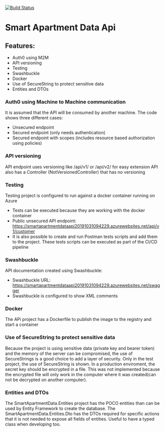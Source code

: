 [![Build Status](https://travis-ci.com/edalmasso/Auth0.svg?branch=master)](https://travis-ci.com/edalmasso/Auth0)

# Smart Apartment Data Api

## Features:
- Auth0 using M2M
- API versioning
- Testing
- Swashbuckle
- Docker
- Use of SecureString to protect sensitive data
- Entities and DTOs

### Auth0 using Machine to Machine communication

It is assumed that the API will be consumed by another machine.
The code shows three different cases:
- Unsecured endpoint
- Secured endpoint (only needs authentication)
- Secured endpoint with scopes (includes resource based authorization using policies)

### API versioning

API endpoint uses versioning like /api/v1/ or /api/v2/ for easy extension
API also has a Controller (NotVersionedController) that has no versioning

### Testing

Testing project is configured to run against a docker container running on Azure
- Tests can be executed because they are working with the docker container
- Public unsecured API endpoint: https://smartapartmentdataapi20191031094229.azurewebsites.net/api/v1/customer
- It is also possible to create and run Postman tests scripts and add them to the project. These tests scripts can be executed as part of the CI/CD pipeline

### Swashbuckle

API documentation created using Swashbuckle:
- Swashbuckle URL: https://smartapartmentdataapi20191031094229.azurewebsites.net/swagger
- Swashbuckle is configured to show XML comments

### Docker

The APi project has a Dockerfile to publish the image to the registry and start a container

### Use of SecureString to protect sensitive data

Because the project is using sensitive data (private key and bearer token) and the memory of the server can be compromised, the use of SecureStrings is a good choice to add a layer of security.
Only in the test project, the use of SecureString is shown. In a production enviroment, the secret key should be encrypted in a file. This was not implemented because the encrypted file will only work in the computer where it was created(can not be decrypted on another computer).

### Entities and DTOs

The SmartApartmentData.Entities project has the POCO entities than can be used by Entity Framework to create the database.
The SmartApartmentData.Entities.Dto has the DTOs required for specific actions that it is not needed to expose all fields of entities. Useful to have a typed class when developing too.
